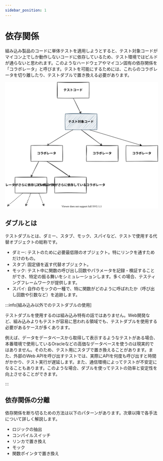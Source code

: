 ```yaml
---
sidebar_position: 1
---
```


# 依存関係

組み込み製品のコードに単体テストを適用しようとすると、テスト対象コードがマイコン上でしか動作しないコードに依存しているため、テスト環境ではビルドが通らないと思われます。このようなハードウェアやマイコン固有の依存関係を「コラボレータ」と呼びます。テストを可能にするためには、これらのコラボレータを切り離したり、テストダブルで置き換える必要があります。

![依存関係](./img/dependencies.svg)

## ダブルとは

テストダブルとは、ダミー、スタブ、モック、スパイなど、テストで使用する代替オブジェクトの総称です。

- ダミー: テストのために必要最低限のオブジェクト。特にリンクを通すためだけのもの。
- スタブ: 固定値を返す代替オブジェクト。
- モック:  テスト中に関数の呼び出し回数やパラメータを記録・検証することができ、特定の振る舞いをシミュレーションします。多くの場合、テスティングフレームワークが提供します。
- スパイ: 自作のモックの一種で、特に関数がどのように呼ばれたか（呼び出し回数や引数など）を追跡します。

:::info[組み込み以外でのテストダブルの使用]

テストダブルを使用するのは組み込み特有の話ではありません。Web開発など、組み込みよりもテストが容易に思われる領域でも、テストダブルを使用する必要があるケースが多くあります。

例えば、データをデータベースから取得して表示するようなテストがある場合、本番環境で使用しているOracleなどの高価なデータベースを使うのは現実的ではありません。そのため、テスト用にスタブで置き換えることがあります。また、外部のWeb APIを呼び出すテストでは、実際にAPIを何度も呼び出すと時間がかかり、テスト実行が遅延します。また、通信環境によってテストが不安定になることもあります。このような場合、ダブルを使ってテストの効率と安定性を向上させることができます。

:::

## 依存関係の分離

依存関係を断ち切るための方法は以下のパターンがあります。次章以降で各手法について詳しく解説します。

- ロジックの抽出
- コンパイルスイッチ
- リンカで置き換え
- モック
- 関数ポインタで置き換え
